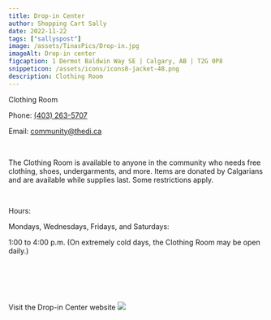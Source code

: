 ```yaml
---
title: Drop-in Center
author: Shopping Cart Sally
date: 2022-11-22
tags: ["sallyspost"]
image: /assets/TinasPics/Drop-in.jpg
imageAlt: Drop-in center
figcaption: 1 Dermot Baldwin Way SE | Calgary, AB | T2G 0P8
snippeticon: /assets/icons/icons8-jacket-48.png
description: Clothing Room
---
```


<p class="subHeader">
Clothing Room
</p>

Phone: <a href="tel:403-263-5707">(403) 263-5707</a>

Email: <a href="mailto:community@thedi.ca">
community@thedi.ca</a>

<br>

The Clothing Room is available to anyone in the community who needs free clothing, shoes, undergarments, and more. Items are donated by Calgarians and are available while supplies last. Some restrictions apply.

<pre>

</pre>

Hours:

Mondays, Wednesdays, Fridays, and Saturdays: 

1:00 to 4:00 p.m. (On extremely cold days, the Clothing Room may be open daily.)
<pre>




</pre>
<div class="post__link">
Visit the Drop-in Center website
<a href="https://calgarydropin.ca/" target="_blank"><img src="/assets/TinasPics/Drop-in-Logo.jpg" /></a>